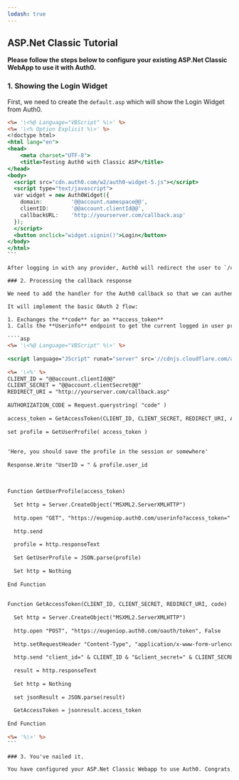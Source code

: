 ```yaml
---
lodash: true
---
```


## ASP.Net Classic Tutorial

**Please follow the steps below to configure your existing ASP.Net Classic WebApp to use it with Auth0.**

### 1. Showing the Login Widget

First, we need to create the `default.asp` which will show the Login Widget from Auth0.

````asp
<%= '\<%@ Language="VBScript" %\>' %>
<%= '\<% Option Explicit %\>' %>
<!doctype html>
<html lang="en">
<head>
    <meta charset="UTF-8">
    <title>Testing Auth0 with Classic ASP</title>
</head>
<body>
  <script src="cdn.auth0.com/w2/auth0-widget-5.js"></script>
  <script type="text/javascript">
  var widget = new Auth0Widget({
    domain:         '@@account.namespace@@',  
    clientID:       '@@account.clientId@@',
    callbackURL:    'http://yourserver.com/callback.asp'
  });
  </script>
  <button onclick="widget.signin()">Login</button>
</body>
</html>
```

After logging in with any provider, Auth0 will redirect the user to `/callback.asp`.

### 2. Processing the callback response

We need to add the handler for the Auth0 callback so that we can authenticate the user and get his information. For that, we'll create the `callback.asp` file. 

It will implement the basic OAuth 2 flow:

1. Exchanges the **code** for an **access_token**
1. Calls the **Userinfo** endpoint to get the current logged in user profile using the access_token as credentials.

````asp
<%= '\<%@ Language="VBScript" %\>' %>
 
<script language="JScript" runat="server" src='//cdnjs.cloudflare.com/ajax/libs/json2/20130526/json2.js'></script>
 
<%= '\<%' %>
CLIENT_ID = "@@account.clientId@@"
CLIENT_SECRET = "@@account.clientSecret@@"
REDIRECT_URI = "http://yourserver.com/callback.asp"
 
AUTHORIZATION_CODE = Request.querystring( "code" )
 
access_token = GetAccessToken(CLIENT_ID, CLIENT_SECRET, REDIRECT_URI, AUTHORIZATION_CODE)
 
set profile = GetUserProfile( access_token )
 
 
'Here, you should save the profile in the session or somewhere'
 
Response.Write "UserID = " & profile.user_id
 
 
 
Function GetUserProfile(access_token)
 
  Set http = Server.CreateObject("MSXML2.ServerXMLHTTP") 
 
  http.open "GET", "https://eugeniop.auth0.com/userinfo?access_token=" & access_token, False
 
  http.send
 
  profile = http.responseText
 
  Set GetUserProfile = JSON.parse(profile)
 
  Set http = Nothing
 
End Function
 
 
Function GetAccessToken(CLIENT_ID, CLIENT_SECRET, REDIRECT_URI, code)
 
  Set http = Server.CreateObject("MSXML2.ServerXMLHTTP") 
 
  http.open "POST", "https://eugeniop.auth0.com/oauth/token", False
 
  http.setRequestHeader "Content-Type", "application/x-www-form-urlencoded"
 
  http.send "client_id=" & CLIENT_ID & "&client_secret=" & CLIENT_SECRET & "&redirect_uri=" & server.UrlEncode(REDIRECT_URI) & "&code=" & AUTHORIZATION_CODE & "&grant_type=authorization_code"
 
  result = http.responseText
 
  Set http = Nothing
 
  set jsonResult = JSON.parse(result)
 
  GetAccessToken = jsonresult.access_token
 
End Function
 
<%= '%\>' %>
```

### 3. You've nailed it.

You have configured your ASP.Net Classic Webapp to use Auth0. Congrats, you're awesome!
